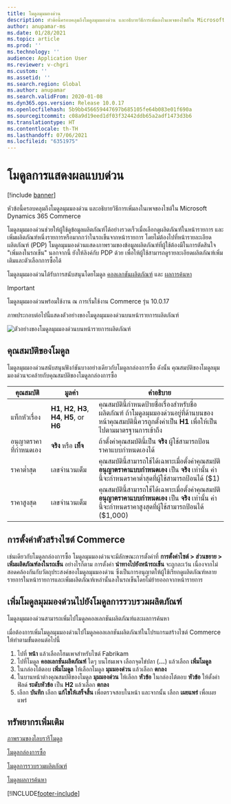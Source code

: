 ```yaml
---
title: โมดูลมุมมองด่วน
description: หัวข้อนี้ครอบคลุมถึงโมดูลมุมมองด่วน และอธิบายวิธีการเพิ่มลงในเพจของไซต์ใน Microsoft Dynamics 365 Commerce
author: anupamar-ms
ms.date: 01/28/2021
ms.topic: article
ms.prod: ''
ms.technology: ''
audience: Application User
ms.reviewer: v-chgri
ms.custom: ''
ms.assetid: ''
ms.search.region: Global
ms.author: anupamar
ms.search.validFrom: 2020-01-08
ms.dyn365.ops.version: Release 10.0.17
ms.openlocfilehash: 5b9bb456659447697b685105fe64b083e01f690a
ms.sourcegitcommit: c08a9d19eed1df03f32442ddb65a2adf1473d3b6
ms.translationtype: HT
ms.contentlocale: th-TH
ms.lasthandoff: 07/06/2021
ms.locfileid: "6351975"
---
```

# <a name="quick-view-module"></a>โมดูลการแสดงผลแบบด่วน

[!include [banner](includes/banner.md)]

หัวข้อนี้ครอบคลุมถึงโมดูลมุมมองด่วน และอธิบายวิธีการเพิ่มลงในเพจของไซต์ใน Microsoft Dynamics 365 Commerce

โมดูลมุมมองด่วนช่วยให้ผู้ใช้ดูข้อมูลผลิตภัณฑ์ได้อย่างรวดเร็วเมื่อเลือกดูผลิตภัณฑ์ในหน้ารายการ และเพิ่มผลิตภัณฑ์หนึ่งรายการหรือมากกว่าในรถเข็นจากหน้ารายการ โดยไม่ต้องไปที่หน้ารายละเอียดผลิตภัณฑ์ (PDP) โมดูลมุมมองด่วนแสดงภาพรวมของข้อมูลผลิตภัณฑ์ที่ผู้ใช้ต้องมีในการตัดสินใจ "เพิ่มลงในรถเข็น" นอกจากนี้ ยังให้ลิงค์กับ PDP ด้วย เพื่อให้ผู้ใช้สามารถดูรายละเอียดผลิตภัณฑ์เพิ่มเติมและตัวเลือกการซื้อได้

โมดูลมุมมองด่วนได้รับการสนับสนุนโดยโมดูล [คอลเลกชันผลิตภัณฑ์](product-collection-module-overview.md) และ [ผลการค้นหา](search-result-module.md)

> [!IMPORTANT]
> โมดูลมุมมองด่วนพร้อมใช้งาน ณ การเริ่มใช้งาน Commerce รุ่น 10.0.17

ภาพประกอบต่อไปนี้แสดงตัวอย่างของโมดูลมุมมองด่วนบนหน้ารายการผลิตภัณฑ์

![ตัวอย่างของโมดูลมุมมองด่วนบนหน้ารายการผลิตภัณฑ์](./media/ecommerce-quickview.PNG)

## <a name="module-properties"></a>คุณสมบัติของโมดูล

โมดูลมุมมองด่วนสนับสนุนฟังก์ชันบางอย่างเดียวกับโมดูลกล่องการซื้อ ดังนั้น คุณสมบัติของโมดูลมุมมองด่วนจะคล้ายกับคุณสมบัติของโมดูลกล่องการซื้อ

| คุณสมบัติ | มูลค่า | คำอธิบาย |
|----------------|--------|-------------|
| แท็กหัวเรื่อง | **H1**, **H2**, **H3**, **H4**, **H5**, or **H6** | คุณสมบัตินี้กำหนดป้ายชื่อเรื่องสำหรับชื่อผลิตภัณฑ์ ถ้าโมดูลมุมมองด่วนอยู่ที่ด้านบนของหน้าคุณสมบัตินี้ควรถูกตั้งค่าเป็น **H1** เพื่อให้เป็นไปตามมาตรฐานการเข้าถึง |
| อนุญาตราคาที่กำหนดเอง | **จริง** หรือ **เท็จ** | ถ้าตั้งค่าคุณสมบัตินี้เป็น **จริง** ผู้ใช้สามารถป้อนราคาแบบกำหนดเองได้ |
| ราคาต่ำสุด | เลขจำนวนเต็ม | คุณสมบัตินี้สามารถใช้ได้เฉพาะเมื่อตั้งค่าคุณสมบัติ **อนุญาตราคาแบบกำหนดเอง** เป็น **จริง** เท่านั้น ค่านี้จะกําหนดราคาต่ำสุดที่ผู้ใช้สามารถป้อนได้ ($1) |
| ราคาสูงสุด | เลขจำนวนเต็ม | คุณสมบัตินี้สามารถใช้ได้เฉพาะเมื่อตั้งค่าคุณสมบัติ **อนุญาตราคาแบบกำหนดเอง** เป็น **จริง** เท่านั้น ค่านี้จะกําหนดราคาสูงสุดที่ผู้ใช้สามารถป้อนได้ ($1,000) |

## <a name="commerce-site-builder-settings"></a>การตั้งค่าตัวสร้างไซต์ Commerce

เช่นเดียวกับโมดูลกล่องการซื้อ โมดูลมุมมองด่วนจะมีลักษณะการตั้งค่าที่ **การตั้งค่าไซต์ \> ส่วนขยาย \> เพิ่มผลิตภัณฑ์ลงในรถเข็น** อย่างไรก็ตาม การตั้งค่า **นําทางไปยังหน้ารถเข็น** จะถูกละเว้น เนื่องจากไม่สอดคล้องกันกับวัตถุประสงค์ของโมดูลมุมมองด่วน ซึ่งเป็นการอนุญาตให้ผู้ใช้เรียกดูผลิตภัณฑ์หลายรายการในหน้ารายการและเพิ่มผลิตภัณฑ์เหล่านั้นลงในรถเข็นโดยไม่ย้ายออกจากหน้ารายการ

## <a name="add-a-quick-view-module-to-a-product-collection-module"></a>เพิ่มโมดูลมุมมองด่วนไปยังโมดูลการรวบรวมผลิตภัณฑ์

โมดูลมุมมองด่วนสามารถเพิ่มไปโมดูลคอลเลกชันผลิตภัณฑ์และผลการค้นหา

เมื่อต้องการเพิ่มโมดูลมุมมองด่วนไปโมดูลคอลเลกชันผลิตภัณฑ์ในโปรแกรมสร้างไซต์ Commerce ให้ทำตามขั้นตอนต่อไปนี้

1. ไปที่ **หน้า** แล้วเลือกโฮมเพจสำหรับไซต์ Fabrikam
1. ไปที่โมดูล **คอลเลกชันผลิตภัณฑ์** ใดๆ บนโฮมเพจ เลือกจุดไข่ปลา (**...**) แล้วเลือก **เพิ่มโมดูล**
1. ในกล่องโต้ตอบ **เพิ่มโมดูล** ให้เลือกโมดูล **มุมมองด่วน** แล้วเลือก **ตกลง**
1. ในบานหน้าต่างคุณสมบัติของโมดูล **มุมมองด่วน** ให้เลือก **หัวข้อ** ในกล่องโต้ตอบ **หัวข้อ** ให้ตั้งค่าฟิลด์ **ระดับหัวข้อ** เป็น **H2** แล้วเลือก **ตกลง**
1. เลือก **บันทึก** เลือก **แก้ไขให้เสร็จสิ้น** เพื่อตรวจสอบในหน้า และจากนั้น เลือก **เผยแพร่** เพื่อเผยแพร่

## <a name="additional-resources"></a>ทรัพยากรเพิ่มเติม

[ภาพรวมของไลบรารีโมดูล](starter-kit-overview.md)

[โมดูลกล่องการซื้อ](add-buy-box.md)

[โมดูลการรวบรวมผลิตภัณฑ์](product-collection-module-overview.md)

[โมดูลผลการค้นหา](search-result-module.md)


[!INCLUDE[footer-include](../includes/footer-banner.md)]
